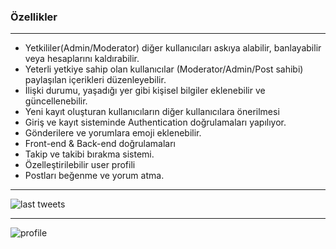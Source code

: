 <h3>Özellikler</h3>
<hr>
<ul>
  <li>Yetkililer(Admin/Moderator) diğer kullanıcıları askıya alabilir, banlayabilir veya hesaplarını kaldırabilir.</li>
  <li>Yeterli yetkiye sahip olan kullanıcılar (Moderator/Admin/Post sahibi) paylaşılan içerikleri düzenleyebilir.</li>
  <li>İlişki durumu, yaşadığı yer gibi kişisel bilgiler eklenebilir ve güncellenebilir.</li>
  <li>Yeni kayıt oluşturan kullanıcıların diğer kullanıcılara önerilmesi</li>
  <li>Giriş ve kayıt sisteminde Authentication doğrulamaları yapılıyor.</li>
  <li>Gönderilere ve yorumlara emoji eklenebilir.</li>
  <li>Front-end & Back-end doğrulamaları</li>
  <li>Takip ve takibi bırakma sistemi.</li>
  <li>Özelleştirilebilir user profili</li>
  <li>Postları beğenme ve yorum atma.</li>
</ul>
<hr>

![last tweets](https://github.com/wlanHan/socialMedia-Django-crud/assets/159789584/aece3db0-8025-4bd3-bdfb-b4ba06701e9c)

<hr>


![profile](https://github.com/wlanHan/socialMedia-Django-crud/assets/159789584/b6f5f636-b33e-4717-805d-9b5176f2db2b)
